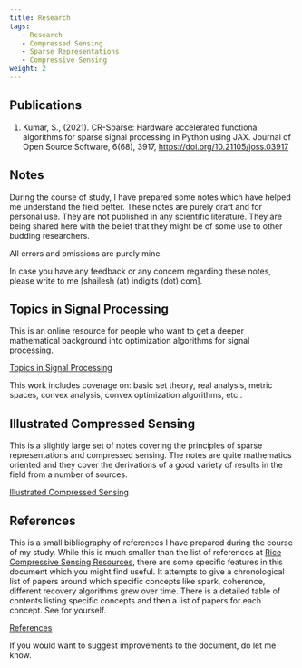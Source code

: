 ```yaml
---
title: Research
tags: 
   - Research
   - Compressed Sensing
   - Sparse Representations
   - Compressive Sensing
weight: 2
---
```



## Publications

1. Kumar, S., (2021). CR-Sparse: Hardware accelerated functional
   algorithms for sparse signal processing in Python using JAX. 
   Journal of Open Source Software, 6(68), 3917, 
   https://doi.org/10.21105/joss.03917

## Notes

During the course of study, I have
prepared some notes which have helped
me understand the field better. These
notes are purely draft and for personal
use. They are not published in any
scientific literature. They are being
shared here with the belief that they
might be of some use to other
budding researchers.

All errors and omissions are purely mine.

In case you have any feedback or any
concern regarding these notes, please
write to me [shailesh (at) indigits (dot) com].

## Topics in Signal Processing

This is an online resource for people who want to get
a deeper mathematical background into optimization 
algorithms for signal processing.

[Topics in Signal Processing ](https://tisp.indigits.com)

This work includes coverage on:
basic set theory, real analysis, metric spaces,
convex analysis, convex optimization algorithms, 
etc..


## Illustrated Compressed Sensing



This is a slightly large set of notes covering the
principles of sparse representations and
compressed sensing. The notes are quite
mathematics oriented and they cover
the derivations of a good variety of
results in the field from a number of
sources.

[Illustrated Compressed Sensing](./files/notes_compressed_sensing.pdf)

## References

This is a small bibliography of references
I have prepared during the course of my study.
While this is much smaller than the
list of references at 
[Rice Compressive Sensing Resources](http://dsp.rice.edu/cs), there are some specific
features in this document which you might
find useful. It attempts to give a chronological
list of papers around which specific concepts
like spark, coherence, different recovery 
algorithms grew over time. There is a detailed
table of contents listing specific concepts
and then a list of papers for each concept.
See for yourself.

[References](./files/references.pdf)

If you would want to suggest improvements
to the document, do let me know.
